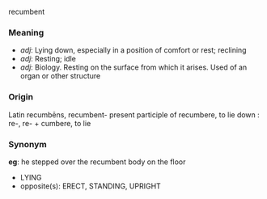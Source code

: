 recumbent
### Meaning
+ _adj_: Lying down, especially in a position of comfort or rest; reclining
+ _adj_: Resting; idle
+ _adj_: Biology. Resting on the surface from which it arises. Used of an organ or other structure

### Origin

Latin recumbēns, recumbent- present participle of recumbere, to lie down : re-, re- + cumbere, to lie

### Synonym

__eg__: he stepped over the recumbent body on the floor

+ LYING
+ opposite(s): ERECT, STANDING, UPRIGHT


